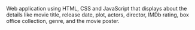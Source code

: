 Web application using HTML, CSS and JavaScript that displays about the details like movie title, release date, plot, actors, director, IMDb rating, box office collection, genre,
and the movie poster.
